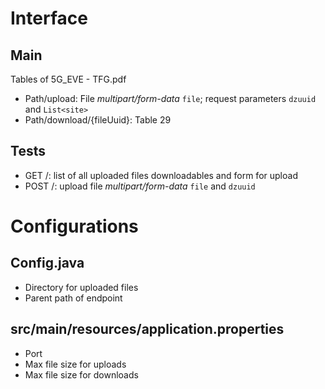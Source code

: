 # Interface
## Main
Tables of 5G_EVE - TFG.pdf
- Path/upload: File *multipart/form-data* `file`; request parameters `dzuuid` and `List<site>`
- Path/download/{fileUuid}: Table 29

## Tests
- GET /: list of all uploaded files downloadables and form for upload
- POST /: upload file *multipart/form-data* `file` and `dzuuid`


# Configurations
## Config.java
- Directory for uploaded files
- Parent path of endpoint

## src/main/resources/application.properties
- Port
- Max file size for uploads
- Max file size for downloads